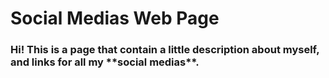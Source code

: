 <h1>Social Medias Web Page</h1>

<h3>Hi! This is a page that contain a little description about myself, and links for all
my **social medias**.</h3>

